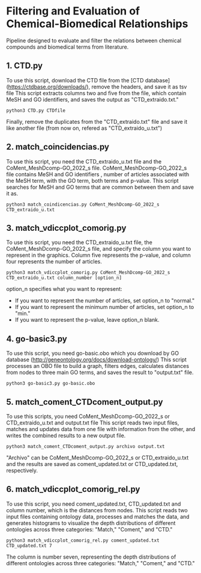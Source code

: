 # Filtering and Evaluation of Chemical-Biomedical Relationships
Pipeline designed to evaluate and filter the relations between chemical compounds and biomedical terms from literature.

## 1. CTD.py
To use this script, download the CTD file from the [CTD database] (https://ctdbase.org/downloads/), remove the headers, and save it as tsv file
This script extracts columns two and five from the file, which contain MeSH and GO identifiers, and saves the output as "CTD_extraido.txt."
```
python3 CTD.py CTDfile
```
Finally, remove the duplicates from the "CTD_extraido.txt" file and save it like another file (from now on, refered as "CTD_extraido_u.txt")

## 2. match_coincidencias.py
To use this script, you need the CTD_extraido_u.txt file and the CoMent_MeshDcomp-GO_2022_s file.
CoMent_MeshDcomp-GO_2022_s file contains MeSH and GO identifiers , number of articles associated with the MeSH term, with the GO term, both terms and p-value.
This script searches for MeSH and GO terms that are common between them and save it as.
```
python3 match_coindicencias.py CoMent_MeshDcomp-GO_2022_s CTD_extraido_u.txt
```

## 3. match_vdiccplot_comorig.py
To use this script, you need the CTD_extraido_u.txt file, the CoMent_MeshDcomp-GO_2022_s file, and specify the column you want to represent in the graphics.
Column five represents the p-value, and column four represents the number of articles.
```
python3 match_vdiccplot_comorig.py CoMent_MeshDcomp-GO_2022_s CTD_extraido_u.txt column_number [option_n]
```
option_n specifies what you want to represent:
- If you want to represent the number of articles, set option_n to "normal."
- If you want to represent the minimum number of articles, set option_n to "min."
- If you want to represent the p-value, leave option_n blank.

## 4. go-basic3.py
To use this script, you need go-basic.obo which you download by GO database (http://geneontology.org/docs/download-ontology/)
This script processes an OBO file to build a graph, filters edges, calculates distances from nodes to three main GO terms, and saves the result to "output.txt" file.
```
python3 go-basic3.py go-basic.obo
```

## 5. match_coment_CTDcoment_output.py
To use this scripts, you need CoMent_MeshDcomp-GO_2022_s or CTD_extraido_u.txt and output.txt file
This script reads two input files, matches and updates data from one file with information from the other, and writes the combined results to a new output file.
```
python3 match_coment_CTDcoment_output.py archivo output.txt
```
"Archivo" can be CoMent_MeshDcomp-GO_2022_s or CTD_extraido_u.txt and the results are saved as coment_updated.txt or CTD_updated.txt, respectively.

## 6. match_vdiccplot_comorig_rel.py
To use this script, you need coment_updated.txt, CTD_updated.txt and column number, which is the distances from nodes. 
This script reads two input files containing ontology data, processes and matches the data, and generates histograms to visualize the depth distributions of different ontologies across three categories: "Match," "Coment," and "CTD."
```
python3 match_vdiccplot_comorig_rel.py coment_updated.txt CTD_updated.txt 7
```
The column is number seven, representing the depth distributions of different ontologies across three categories: "Match," "Coment," and "CTD."























